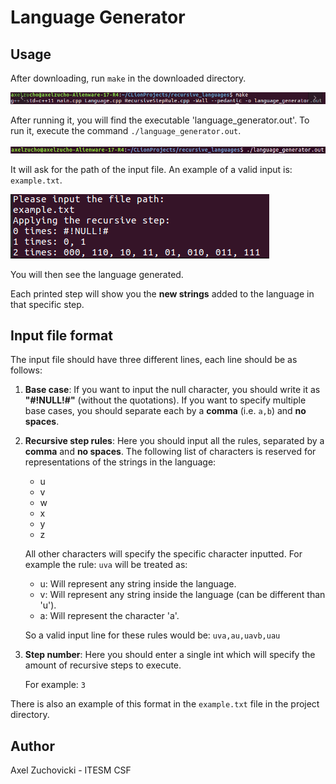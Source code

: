 # Language Generator

## Usage

After downloading, run `make` in the downloaded directory.

![alt text](images_README/make_image.png)

After running it, you will find the executable 'language_generator.out'. To run it, execute the command `./language_generator.out`.

![alt text](images_README/execute_language.png)

It will ask for the path of the input file. An example of a valid input is: `example.txt`.

![alt text](images_README/filepath_and_result.png)

You will then see the language generated. 

Each printed step will show you the **new strings** added to the language in that specific step.

## Input file format

The input file should have three different lines, each line should be as follows:

1. __Base case__: If you want to input the null character, you should 
write it as **"#!NULL!#"** (without the quotations). If you want to specify multiple base cases, you should separate each by a **comma** (i.e. `a,b`) and **no spaces**. 

2. __Recursive step rules__: Here you should input all the rules, separated by a **comma** and **no spaces**. The following list of characters is reserved for representations of the strings in the language: 

    * u
    * v
    * w
    * x
    * y
    * z

    All other characters will specify the specific character inputted. 
    For example the rule: `uva` will be treated as:
    * u: Will represent any string inside the language.
    * v: Will represent any string inside the language (can be different than 'u').
    * a: Will represent the character 'a'.

    So a valid input line for these rules would be: `uva,au,uavb,uau`

3. __Step number__: Here you should enter a single int which will specify the amount of recursive steps to execute. 
    
    For example: `3`

There is also an example of this format in the `example.txt` file in the project directory.    

 ## Author
 
 Axel Zuchovicki - ITESM CSF